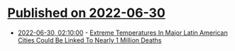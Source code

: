 # [Published on 2022-06-30](index.md)

* [2022-06-30, 02:10:00](https://news.slashdot.org/story/22/06/29/2142242/extreme-temperatures-in-major-latin-american-cities-could-be-linked-to-nearly-1-million-deaths?utm_source=rss1.0mainlinkanon&utm_medium=feed) - [Extreme Temperatures In Major Latin American Cities Could Be Linked To Nearly 1 Million Deaths](https://news.slashdot.org/story/22/06/29/2142242/extreme-temperatures-in-major-latin-american-cities-could-be-linked-to-nearly-1-million-deaths?utm_source=rss1.0mainlinkanon&utm_medium=feed)
